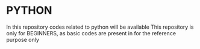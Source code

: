 # PYTHON
In this repository codes related to python will be available This repository is only for BEGINNERS, as basic codes are present in for the reference purpose only
